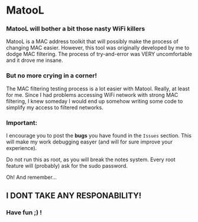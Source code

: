 # MatooL

### MatooL will bother a bit those nasty WiFi killers

MatooL is a MAC address toolkit that will possibly make the process of changing MAC easier. 
However, this tool was originally developed by me to dodge MAC filtering.
The process of try-and-error was VERY uncomfortable and it drove me insane.

### But no more crying in a corner!

The MAC filtering testing process is a lot easier with Matool. Really, at least for me.
Since I had problems accessing WiFi network with strong MAC filtering, I knew someday I would end up somehow writing some code to simplify my access to filtered networks.

### Important:

I encourage you to post the **bugs** you have found in the `Issues` section.
This will make my work debugging easyer (and will for sure improve your experience).

Do not run this as root, as you will break the notes system. Every root feature will (probably) ask for the sudo password.

Oh! And remember...
## I DONT TAKE ANY RESPONABILITY!

### Have fun ;) !